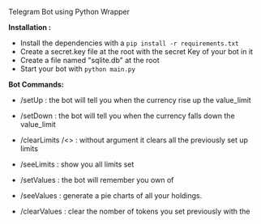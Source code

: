 Telegram Bot using Python Wrapper

**Installation :**

- Install the dependencies with a `pip install -r requirements.txt`
- Create a secret.key file at the root with the secret Key of your bot in it
- Create a file named "sqlite.db" at the root
- Start your bot with `python main.py`

**Bot Commands:**
- /setUp <currency> <valuelimit> : the bot will tell you when the currency rise up the value_limit
- /setDown <currency> <valuelimit>: the bot will tell you when the currency falls down the value_limit
- /clearLimits <currency>/<> : without argument it clears all the previously set up limits
- /seeLimits : show you all limits set

- /setValues <currency> <numbertokens> : the bot will remember you own <numbertokens> of <currency>
- /seeValues : generate a pie charts of all your holdings.
- /clearValues <currency> : clear the nomber of tokens you set previously with the <currency>
